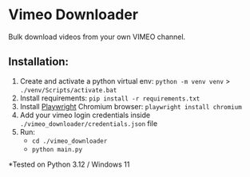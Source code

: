 # Vimeo Downloader
 Bulk download videos from your own VIMEO channel.
 
 
## Installation:
1. Create and activate a python virtual env: `python -m venv venv` > `./venv/Scripts/activate.bat`
2. Install requirements: `pip install -r requirements.txt`
3. Install [Playwright](https://playwright.dev/python) Chromium browser: `playwright install chromium`
4. Add your vimeo login credentials inside `./vimeo_downloader/credentials.json` file
5. Run:
	- `cd ./vimeo_downloader`
	- `python main.py`
	
*Tested on Python 3.12 / Windows 11



 
 
